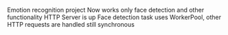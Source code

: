 Emotion recognition project
Now works only face detection and other functionality
HTTP Server is up
Face detection task uses WorkerPool, other HTTP requests are handled still synchronous
